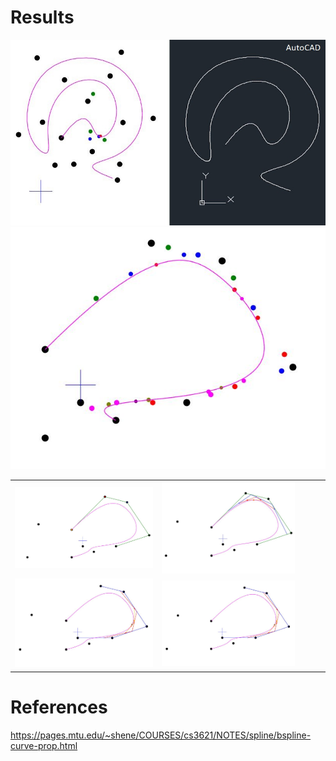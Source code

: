 # Results
![Screenshot](test1.JPG)
![Screenshot](test2.JPG)

|   |   |   |   |   |
|---|---|---|---|---|
|![Screenshot](40.JPG)   |![Screenshot](41.JPG)   |
|![Screenshot](42.JPG)   |![Screenshot](42.JPG)   |

# References
https://pages.mtu.edu/~shene/COURSES/cs3621/NOTES/spline/bspline-curve-prop.html <br>

